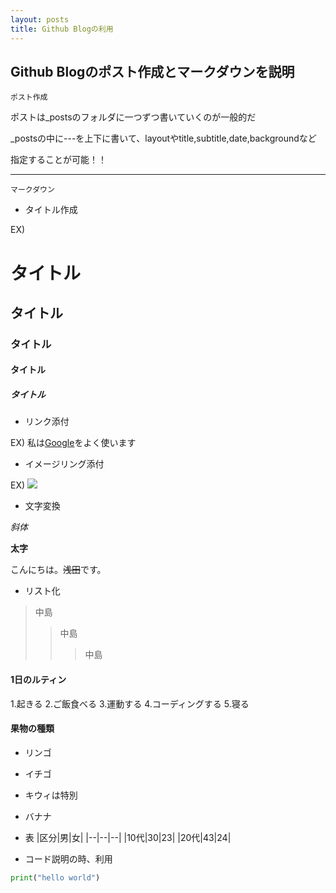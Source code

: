 ```yaml
---
layout: posts
title: Github Blogの利用
---
```


## Github Blogのポスト作成とマークダウンを説明

`ポスト作成`

ポストは_postsのフォルダに一つずつ書いていくのが一般的だ

_postsの中に---を上下に書いて、layoutやtitle,subtitle,date,backgroundなど

指定することが可能！！

***

`マークダウン`

- タイトル作成

EX)

# タイトル

## タイトル

### タイトル

#### タイトル

##### タイトル

- リンク添付

EX) 私は[Google](https://www.google.co.jp)をよく使います

- イメージリング添付

EX) ![](../imgs/posts/dog.png)

- 文字変換

*斜体* 

**太字**

こんにちは。~~浅田~~です。

- リスト化

>中島
>>中島
>>>中島

#### 1日のルティン

1.起きる
2.ご飯食べる
3.運動する
4.コーディングする
5.寝る

#### 果物の種類
- リンゴ
- イチゴ
 - キウィは特別
- バナナ

- 表
|区分|男|女|
|--|--|--|
|10代|30|23|
|20代|43|24|

- コード説明の時、利用

```python
print("hello world")
```
